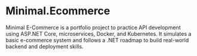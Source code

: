 # Minimal.Ecommerce
Minimal E-Commerce is a portfolio project to practice API development using ASP.NET Core, microservices, Docker, and Kubernetes. It simulates a basic e-commerce system and follows a .NET roadmap to build real-world backend and deployment skills.
